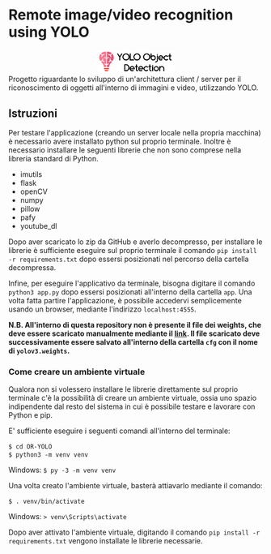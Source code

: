 # Remote image/video recognition using YOLO
<div style="text-align:center"><img src="/app/static/assets/images/logo-2.svg" width="30%"></div>
Progetto riguardante lo sviluppo di un'architettura client / server per il riconoscimento di oggetti all'interno di immagini e video, utilizzando YOLO.

## Istruzioni
Per testare l'applicazione (creando un server locale nella propria macchina) è necessario avere installato python sul proprio terminale. 
Inoltre è necessario installare le seguenti librerie che non sono comprese nella libreria standard di Python.
- imutils
- flask
- openCV
- numpy
- pillow
- pafy
- youtube_dl

Dopo aver scaricato lo zip da GitHub e averlo decompresso, per installare le librerie è sufficiente eseguire sul proprio terminale il comando `pip install -r requirements.txt` dopo essersi posizionati nel percorso della cartella decompressa.

Infine, per eseguire l'applicativo da terminale, bisogna digitare il comando `python3 app.py` dopo essersi posizionati all'interno della cartella `app`. 
Una volta fatta partire l'applicazione, è possibile accedervi semplicemente usando un browser, mediante l'indirizzo `localhost:4555`.

**N.B. All'interno di questa repository non è presente il file dei weights, che deve essere scaricato manualmente mediante il [link](https://pjreddie.com/media/files/yolov3.weights). Il file scaricato deve successivamente essere salvato all'interno della cartella `cfg` con il nome di `yolov3.weights`.**

### Come creare un ambiente virtuale
Qualora non si volessero installare le librerie direttamente sul proprio terminale c'è la possibilità di creare un ambiente 
virtuale, ossia uno spazio indipendente dal resto del sistema in cui è possibile testare e lavorare con Python e pip.

E' sufficiente eseguire i seguenti comandi all'interno del terminale:
```
$ cd OR-YOLO
$ python3 -m venv venv
```

Windows:
`$ py -3 -m venv venv`

Una volta creato l'ambiente virtuale, basterà attiavarlo mediante il comando:
```
$ . venv/bin/activate
```

Windows: `> venv\Scripts\activate`

Dopo aver attivato l'ambiente virtuale, digitando il comando `pip install -r requirements.txt` vengono installate le librerie necessarie.
